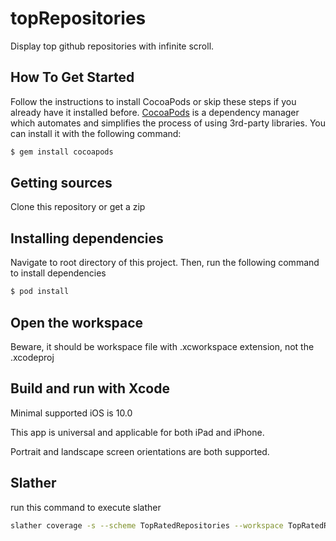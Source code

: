 # topRepositories
Display top github repositories with infinite scroll.

## How To Get Started

Follow the instructions to install CocoaPods or skip these steps if you already have it installed before.
[CocoaPods](http://cocoapods.org) is a dependency manager which automates and simplifies the process of using 3rd-party libraries. You can install it with the following command:

```bash
$ gem install cocoapods
```

## Getting sources
Clone this repository or get a zip

## Installing dependencies
Navigate to root directory of this project.
Then, run the following command to install dependencies

```bash
$ pod install
```

## Open the workspace
Beware, it should be workspace file with .xcworkspace extension, not the .xcodeproj

## Build and run with Xcode
Minimal supported iOS is 10.0

This app is universal and applicable for both iPad and iPhone.

Portrait and landscape screen orientations are both supported.

## Slather
run this command to execute slather

```bash
slather coverage -s --scheme TopRatedRepositories --workspace TopRatedRepositories.xcworkspace TopRatedRepositories.xcodeproj
```
